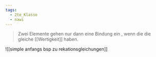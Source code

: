 ```yaml
---
tags:
  - 2te_Klasse
  - nawi
---
```

> Zwei Elemente gehen nur dann eine Bindung ein , wenn die die gleiche [[Wertigkeit]] haben.


![[simple anfangs bsp zu rekationsgleichungen]]